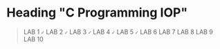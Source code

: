 # Heading "C Programming IOP"
> LAB 1 ```✓```
> LAB 2 ```✓```
> LAB 3 ```✓```
> LAB 4 ```✓```
> LAB 5 ```✓```
> LAB 6 
> LAB 7 
> LAB 8 
> LAB 9 
> LAB 10 
